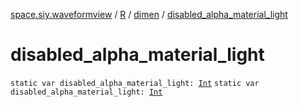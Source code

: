 [space.siy.waveformview](../../index.md) / [R](../index.md) / [dimen](index.md) / [disabled_alpha_material_light](./disabled_alpha_material_light.md)

# disabled_alpha_material_light

`static var disabled_alpha_material_light: `[`Int`](https://kotlinlang.org/api/latest/jvm/stdlib/kotlin/-int/index.html)
`static var disabled_alpha_material_light: `[`Int`](https://kotlinlang.org/api/latest/jvm/stdlib/kotlin/-int/index.html)